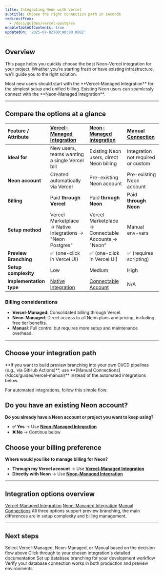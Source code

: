 ```yaml
---
title: Integrating Neon with Vercel
subtitle: Choose the right connection path in seconds
redirectFrom:
  - /docs/guides/vercel-postgres
enableTableOfContents: true
updatedOn: '2025-07-02T00:00:00.000Z'
---
```


## Overview

This page helps you quickly choose the best Neon–Vercel integration for your project. Whether you're starting fresh or have existing infrastructure, we'll guide you to the right solution.

<Admonition type="tip" title="Quick Start">
Most new users should start with the **Vercel-Managed Integration** for the simplest setup and unified billing. Existing Neon users can seamlessly connect with the **Neon-Managed Integration**.
</Admonition>

---

## Compare the options at a glance

| Feature / Attribute     | [Vercel-Managed Integration](/docs/guides/vercel-managed-integration)                                 | [Neon-Managed Integration](/docs/guides/neon-managed-vercel-integration)                                     | [Manual Connection](/docs/guides/vercel-manual) |
| :---------------------- | :---------------------------------------------------------------------------------------------------- | :----------------------------------------------------------------------------------------------------------- | :---------------------------------------------- |
| **Ideal for**           | New users, teams wanting a single Vercel bill                                                         | Existing Neon users, direct Neon billing                                                                     | Integration not required or custom               |
| **Neon account**        | Created automatically via Vercel                                                                      | Pre-existing Neon account                                                                                    | Pre-existing Neon account                       |
| **Billing**             | Paid **through Vercel**                                                                               | Paid **through Neon**                                                                                    | Paid **through Neon**                       |
| **Setup method**        | Vercel Marketplace → Native Integrations → "Neon Postgres"                                            | Vercel Marketplace → Connectable Accounts → "Neon"                                                           | Manual env-vars              |
| **Preview Branching**   | ✅ (one-click in Vercel UI)                                                                           | ✅ (one-click in Vercel UI)                                                                                  | ✅ (requires scripting)                         |
| **Setup complexity**    | Low                                                                                                   | Medium                                                                                                       | High                                            |
| **Implementation type** | [Native Integration](https://vercel.com/docs/integrations/install-an-integration/product-integration) | [Connectable Account](https://vercel.com/docs/integrations/install-an-integration/add-a-connectable-account) | N/A                                             |

### Billing considerations

- **Vercel-Managed**: Consolidated billing through Vercel.
- **Neon-Managed**: Direct access to all Neon plans and pricing, including free tier benefits.
- **Manual**: Full control but requires more setup and maintenance overhead.

---

## Choose your integration path

<Admonition type="important" title="Do you need custom CI/CD control?">
**If you want to build preview branching into your own CI/CD pipelines (e.g., via GitHub Actions)**, use **[Manual Connections](/docs/guides/vercel-manual)** instead of the automated integrations below.
</Admonition>

For automated integrations, follow this simple flow:

<Steps>

## Do you have an existing Neon account?

**Do you already have a Neon account or project you want to keep using?**

- **✅ Yes** → Use **[Neon-Managed Integration](/docs/guides/neon-managed-vercel-integration)**
- **❌ No** → Continue below

## Choose your billing preference

**Where would you like to manage billing for Neon?**

- **Through my Vercel account** → Use **[Vercel-Managed Integration](/docs/guides/vercel-managed-integration)**
- **Directly with Neon** → Use **[Neon-Managed Integration](/docs/guides/neon-managed-vercel-integration)**

</Steps>

---

## Integration options overview

<DetailIconCards>
<a href="/docs/guides/vercel-managed-integration" title="Vercel-Managed Integration" 
   description="Create and manage Neon databases directly from your Vercel dashboard. Supports preview branches." icon="vercel">Vercel-Managed Integration</a>
<a href="/docs/guides/neon-managed-vercel-integration" title="Neon-Managed Integration" 
   description="Ideal for existing Neon users. Keep your current account and billing." icon="neon">Neon-Managed Integration</a>
<a href="/docs/guides/vercel-manual" title="Manual Connections" 
   description="Connect your Vercel project to a Neon database manually." icon="gear">Manual Connections</a>
</DetailIconCards>

<Admonition type="info">
All three options support preview branching, the main differences are in setup complexity and billing management.
</Admonition>

---

## Next steps

<CheckList title="Get Started Checklist">

<CheckItem title="Choose your integration type">
  Select Vercel-Managed, Neon-Managed, or Manual based on the decision flow above
</CheckItem>

<CheckItem title="Follow the setup guide">
  Click through to your chosen integration's detailed documentation
</CheckItem>

<CheckItem title="Configure preview branching">
  Set up database branching for your development workflow
</CheckItem>

<CheckItem title="Test your connection">
  Verify your database connection works in both production and preview environments
</CheckItem>

</CheckList>

<NeedHelp/>
